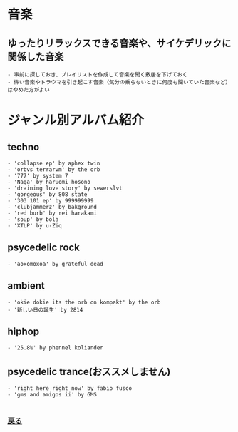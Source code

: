 # 音楽

## ゆったりリラックスできる音楽や、サイケデリックに関係した音楽
    - 事前に探しておき、プレイリストを作成して音楽を聞く敷居を下げておく
    - 怖い音楽やトラウマを引き起こす音楽（気分の乗らないときに何度も聞いていた音楽など）はやめた方がよい

# ジャンル別アルバム紹介
## techno
    - 'collapse ep' by aphex twin
    - 'orbvs terrarvm' by the orb
    - '777' by system 7
    - 'Naga' by haruomi hosono
    - 'draining love story' by sewerslvt
    - 'gorgeous' by 808 state
    - '303 101 ep' by 999999999
    - 'clubjammerz' by bakground
    - 'red burb' by rei harakami
    - 'soup' by bola
    - 'XTLP' by u-Ziq
## psycedelic rock
    - 'aoxomoxoa' by grateful dead
## ambient
    - 'okie dokie its the orb on kompakt' by the orb
    - '新しい日の誕生' by 2814
## hiphop
    - '25.8%' by phennel koliander
## psycedelic trance(おススメしません)
    - 'right here right now' by fabio fusco
    - 'gms and amigos ii' by GMS

#
### [戻る](main.md)
